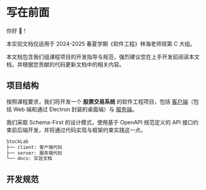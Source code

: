 # 写在前面

你好 👋！

本实验文档仅适用于 2024-2025 春夏学期《软件工程》林海老师班第 C 大组。

本文档包含我们组课程项目的开发指导与规范，强烈建议您在上手开发前阅读本文档，并根据您贡献的代码更新文档中的相关内容。

## 项目结构

按照课程要求，我们将开发一个 **股票交易系统** 的软件工程项目，包括 [客户端](https://github.com/ZJU-SE-StockLab/client)（包括 Web 端和通过 Electron 封装的桌面端）与 [服务端](https://github.com/ZJU-SE-StockLab/server)。

我们采取 Schema-First 的设计模式，使用基于 OpenAPI 规范定义的 API 接口约束前后端开发，并将通过代码实现与框架约束实践这一点。

```bash
StockLab
├── client: 客户端代码
├── server: 服务端代码
└── docs: 实验文档
```

## 开发规范
